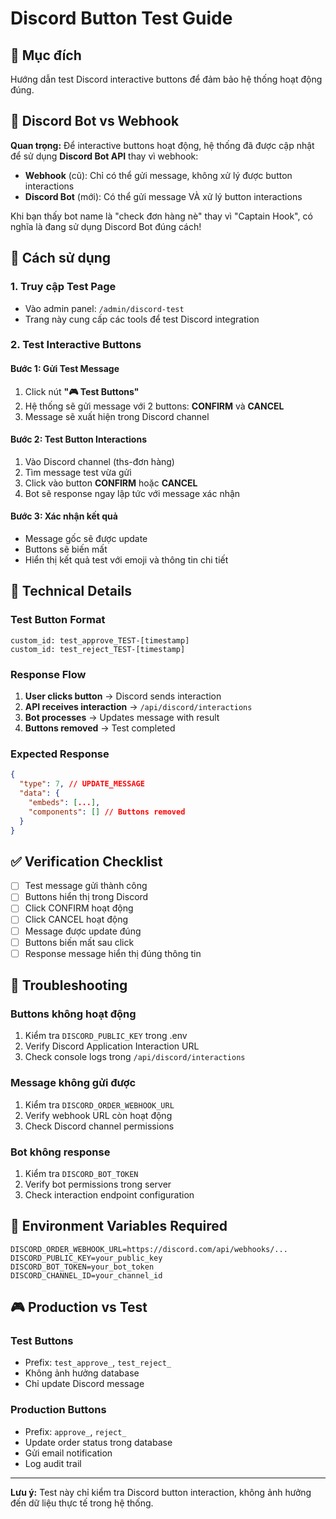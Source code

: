 # Discord Button Test Guide

## 🎯 Mục đích

Hướng dẫn test Discord interactive buttons để đảm bảo hệ thống hoạt động đúng.

## 🤖 Discord Bot vs Webhook

**Quan trọng:** Để interactive buttons hoạt động, hệ thống đã được cập nhật để sử dụng **Discord Bot API** thay vì webhook:

- **Webhook** (cũ): Chỉ có thể gửi message, không xử lý được button interactions
- **Discord Bot** (mới): Có thể gửi message VÀ xử lý button interactions

Khi bạn thấy bot name là "check đơn hàng nè" thay vì "Captain Hook", có nghĩa là đang sử dụng Discord Bot đúng cách!

## 🚀 Cách sử dụng

### 1. Truy cập Test Page

- Vào admin panel: `/admin/discord-test`
- Trang này cung cấp các tools để test Discord integration

### 2. Test Interactive Buttons

#### Bước 1: Gửi Test Message

1. Click nút **"🎮 Test Buttons"**
2. Hệ thống sẽ gửi message với 2 buttons: **CONFIRM** và **CANCEL**
3. Message sẽ xuất hiện trong Discord channel

#### Bước 2: Test Button Interactions

1. Vào Discord channel (ths-đơn hàng)
2. Tìm message test vừa gửi
3. Click vào button **CONFIRM** hoặc **CANCEL**
4. Bot sẽ response ngay lập tức với message xác nhận

#### Bước 3: Xác nhận kết quả

- Message gốc sẽ được update
- Buttons sẽ biến mất
- Hiển thị kết quả test với emoji và thông tin chi tiết

## 🔧 Technical Details

### Test Button Format

```
custom_id: test_approve_TEST-[timestamp]
custom_id: test_reject_TEST-[timestamp]
```

### Response Flow

1. **User clicks button** → Discord sends interaction
2. **API receives interaction** → `/api/discord/interactions`
3. **Bot processes** → Updates message with result
4. **Buttons removed** → Test completed

### Expected Response

```json
{
  "type": 7, // UPDATE_MESSAGE
  "data": {
    "embeds": [...],
    "components": [] // Buttons removed
  }
}
```

## ✅ Verification Checklist

- [ ] Test message gửi thành công
- [ ] Buttons hiển thị trong Discord
- [ ] Click CONFIRM hoạt động
- [ ] Click CANCEL hoạt động
- [ ] Message được update đúng
- [ ] Buttons biến mất sau click
- [ ] Response message hiển thị đúng thông tin

## 🐛 Troubleshooting

### Buttons không hoạt động

1. Kiểm tra `DISCORD_PUBLIC_KEY` trong .env
2. Verify Discord Application Interaction URL
3. Check console logs trong `/api/discord/interactions`

### Message không gửi được

1. Kiểm tra `DISCORD_ORDER_WEBHOOK_URL`
2. Verify webhook URL còn hoạt động
3. Check Discord channel permissions

### Bot không response

1. Kiểm tra `DISCORD_BOT_TOKEN`
2. Verify bot permissions trong server
3. Check interaction endpoint configuration

## 📝 Environment Variables Required

```env
DISCORD_ORDER_WEBHOOK_URL=https://discord.com/api/webhooks/...
DISCORD_PUBLIC_KEY=your_public_key
DISCORD_BOT_TOKEN=your_bot_token
DISCORD_CHANNEL_ID=your_channel_id
```

## 🎮 Production vs Test

### Test Buttons

- Prefix: `test_approve_`, `test_reject_`
- Không ảnh hưởng database
- Chỉ update Discord message

### Production Buttons

- Prefix: `approve_`, `reject_`
- Update order status trong database
- Gửi email notification
- Log audit trail

---

**Lưu ý:** Test này chỉ kiểm tra Discord button interaction, không ảnh hưởng đến dữ liệu thực tế trong hệ thống.
